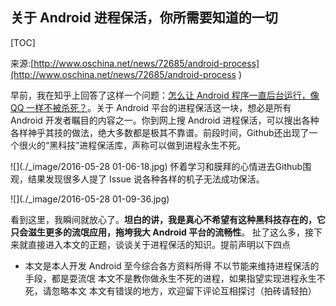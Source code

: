 ## 关于 Android 进程保活，你所需要知道的一切
[TOC]

来源:[http://www.oschina.net/news/72685/android-process](http://www.oschina.net/news/72685/android-process )

早前，我在知乎上回答了这样一个问题：[怎么让 Android 程序一直后台运行，像 QQ 一样不被杀死？](https://www.zhihu.com/question/29826231/answer/79475911)。关于 Android 平台的进程保活这一块，想必是所有 Android 开发者瞩目的内容之一。你到网上搜 Android 进程保活，可以搜出各种各样神乎其技的做法，绝大多数都是极其不靠谱。前段时间，Github还出现了一个很火的“黑科技”进程保活库，声称可以做到进程永生不死。


![](./_image/2016-05-28 01-06-18.jpg)
怀着学习和膜拜的心情进去Github围观，结果发现很多人提了 Issue 说各种各样的机子无法成功保活。

![](./_image/2016-05-28 01-09-36.jpg)

看到这里，我瞬间就放心了。**坦白的讲，我是真心不希望有这种黑科技存在的，它只会滋生更多的流氓应用，拖垮我大 Android 平台的流畅性**。
扯了这么多，接下来就直接进入本文的正题，谈谈关于进程保活的知识。提前声明以下四点

* 本文是本人开发 Android 至今综合各方资料所得
不以节能来维持进程保活的手段，都是耍流氓
本文不是教你做永生不死的进程，如果指望实现进程永生不死，请忽略本文
本文有错误的地方，欢迎留下评论互相探讨（拍砖请轻拍）



